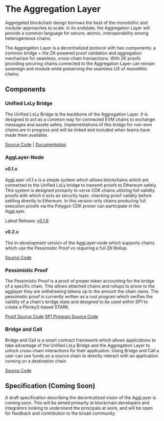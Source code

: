 # The Aggregation Layer

Aggregated blockchain design borrows the best of the monolothic and modular approaches to scale. In its endstate, the Aggregation Layer will provide a common language for secure, atomic, interoperability among heterogeneous chains.

The Aggregation Layer is a decentralized protocol with two components: a common bridge + the ZK-powered proof validation and aggregation mechanism for seamless, cross-chain transactions. With ZK proofs providing securing chains connected to the Aggregation Layer can remain sovereign and module while preserving the seamless UX of monolithic chains.

## Components

### Unified LxLy Bridge

The Unified LxLy Bridge is the backbone of the Aggregation Layer. It is designed to act as a common way for connected EVM chains to exchange messages and assets safely. Implementations of this bridge for non-evm chains are in progress and will be linked and included when teams have made them available.

[Source Code](https://github.com/AggLayer/ulxly-contracts) | [Documentation](https://github.com/0xPolygonHermez/zkevm-techdocs/blob/main/slides/zkevm-architecture-part5-ulxly.pdf)
### AggLayer-Node

#### v0.1.x
AggLayer v0.1.x is a simple system which allows blockchains which are connected to the Unified LxLy bridge to transmit proofs to Ethereum safely. This system is designed primarily to serve CDK chains utilizing full validity proofs with which it acts as security layer, checking proof validity before settling directly to Ethereum. In this version only chains producing full execution proofs via the Polygon CDK prover can participate in the AggLayer.

Latest Release: [v0.1.6](https://github.com/agglayer/agglayer/releases/tag/v0.1.6)

#### v0.2.x
The in-development version of the AggLayer-node which supports chains which use the Pessimistic Proof vs requiring a full ZK-Rollup.

[Source Code](https://github.com/agglayer/agglayer/tree/main/crates/agglayer-node)

### Pessimistic Proof
The Pessimistic Proof is a proof of proper token accounting for the bridge of a specific chain. This allows attached chains and rollups to prove to the agglayer they are withdrawing tokens up to the amount the chain owns. The pessimistic proof is currently written as a rust program which verifies the validity of a chain's bridge state and designed to be used within SP1 to create a Plonky3-based STARK.

[Proof Source Code](https://github.com/agglayer/agglayer/tree/main/crates/pessimistic-proof)
[SP1 Program Source Code](https://github.com/agglayer/agglayer/tree/main/crates/pessimistic-proof-program)

### Bridge and Call

Bridge and Call is a smart contract framework which allows applications to take advantage of the Unified LxLy Bridge and the Aggregation Layer to unlock cross-chain interactions for their application. Using Bridge and Call a user can use funds on a source chain to directly interact with an application running on a destination chain

[Source Code](https://github.com/AggLayer/lxly-bridge-and-call)
## Specification (Coming Soon)

A draft specification describing the decentralized vision of the AggLayer is coming soon. This will be aimed primarily at blockchain developers and integrators looking to understand the principals at work, and will be open for feedback and contribution to the broad community.
